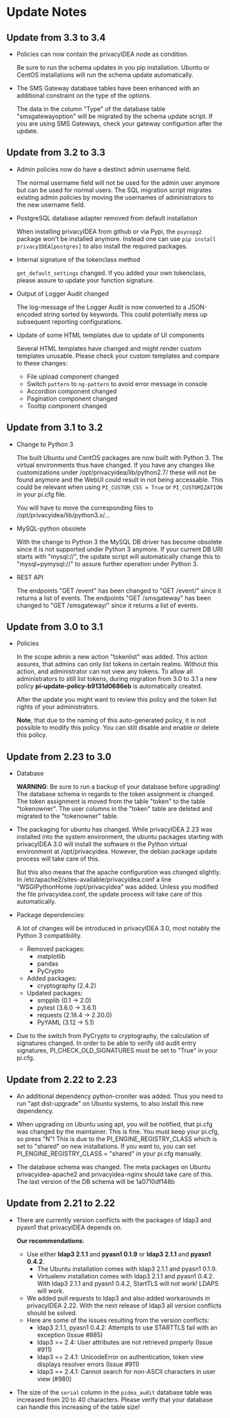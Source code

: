 # Update Notes

## Update from 3.3 to 3.4

* Policies can now contain the privacyIDEA node as condition.

  Be sure to run the schema updates in you pip installation.
  Ubuntu or CentOS installations will run the schema update automatically.

* The SMS Gateway database tables have been enhanced with an additional
  constraint on the type of the options.

  The data in the column "Type" of the database table "smsgatewayoption"
  will be migrated by the schema update script.
  If you are using SMS Gateways, check your gateway configurtion
  after the update.

## Update from 3.2 to 3.3

* Admin policies now do have a destinct admin username field.

  The normal username field will not be used for the admin user
  anymore but can be used for normal users.
  The SQL migration script migrates existing admin policies by moving
  the usernames of administrators to the new username field.

* PostgreSQL database adapter removed from default installation

  When installing privacyIDEA from github or via Pypi, the ``psycopg2`` package
  won't be installed anymore. Instead one can use
  ``pip install privacyIDEA[postgres]`` to also install the required packages.

* Internal signature of the tokenclass method

  ``get_default_settings`` changed.
  If you added your own tokenclass, please assure to update
  your function signature.

* Output of Logger Audit changed

  The log-message of the Logger Audit is now converted to a JSON-encoded string
  sorted by keywords. This could potentially mess up subsequent reporting
  configurations.

* Update of some HTML templates due to update of UI components

  Several HTML templates have changed and might render custom templates unusable.
  Please check your custom templates and compare to these changes:
   - File upload component changed
   - Switch ``pattern`` to ``ng-pattern`` to avoid error message in console
   - Accordion component changed
   - Pagination component changed
   - Tooltip component changed

## Update from 3.1 to 3.2

* Change to Python 3

  The built Ubuntu und CentOS packages are now built with Python 3.
  The virtual environments thus have changed.
  If you have any changes like customizations under
  /opt/privacyidea/lib/python2.7/ these will not be found anymore
  and the WebUI could result in not being accessable.
  This could be relevant when using ``PI_CUSTOM_CSS = True``
  or ``PI_CUSTOMIZATION`` in your pi.cfg file.

  You will have to move the corresponding files to
  /opt/privacyidea/lib/python3.x/...

* MySQL-python obsolete

  With the change to Python 3 the MySQL DB driver has become
  obsolete since it is not supported under Python 3 anymore.
  If your current DB URI starts with "mysql://", the
  update script will automatically change this to
  "mysql+pymysql://" to assure further operation under Python 3.

* REST API

  The endpoints "GET /event" has been changed to "GET /event/"
  since it returns a list of events.
  The endpoints "GET /smsgateway" has been changed to
  "GET /smsgateway/"  since it returns a list of events.

## Update from 3.0 to 3.1

* Policies

  In the scope admin a new action "tokenlist" was added. This
  action assures, that admins can only list tokens in certain realms.
  Without this action, and administrator can not view any tokens.
  To allow all administrators to still list tokens, during migration
  from 3.0 to 3.1 a new policy **pi-update-policy-b9131d0686eb** is
  automatically created.

  After the update you might want to review this policy and the
  token list rights of your administrators.

  **Note**, that due to the naming of this auto-generated policy, it is
  not possible to modify this policy. You can still disable and enable
  or delete this policy.

## Update from 2.23 to 3.0

* Database

  **WARNING**: Be sure to run a backup of your database before upgrading!
  The database schema in regards to the token assignment is changed.
  The token assignment is moved from the table "token" to the table
  "tokenowner". The user columns in the "token" table are deleted and
  migrated to the "tokenowner" table.   

* The packaging for ubuntu has changed. While privacyIDEA 2.23 was
  installed into the system environment, the ubuntu packages
  starting with privacyIDEA 3.0 will install the software in the
  Python virtual environment at /opt/privacyidea.
  However, the debian package update process will take care of this.

  But this also means that the apache configuration was changed slightly.
  In /etc/apache2/sites-available/privacyidea.conf a line
  "WSGIPythonHome /opt/privacyidea"
  was added.
  Unless you modified the file privacyidea.conf, the update process
  will take care of this automatically.

* Package dependencies:

  A lot of changes will be introduced in privacyIDEA 3.0, most notably the
  Python 3 compatibility.

  * Removed packages:
    * matplotlib
    * pandas
    * PyCrypto
  * Added packages:
    * cryptography (2.4.2)
  * Updated packages:
    * smpplib (0.1 -> 2.0)
    * pytest (3.6.0 -> 3.6.1)
    * requests (2.18.4 -> 2.20.0)
    * PyYAML (3.12 -> 5.1)

* Due to the switch from PyCrypto to cryptography, the calculation of signatures
  changed. In order to be able to verify old audit entry signatures,
   PI_CHECK_OLD_SIGNATURES must be set to "True" in your pi.cfg.

## Update from 2.22 to 2.23

* An additional dependency python-croniter was added.
  Thus you need to run "apt dist-upgrade" on Ubuntu systems,
  to also install this new dependency.

* When upgrading on Ubuntu using apt, you will be notified, that pi.cfg was changed by the maintainer.
  This is fine. You must keep your pi.cfg, so press "N"!
  This is due to the PI_ENGINE_REGISTRY_CLASS which is set to "shared" on new installations.
  If you want to, you can set PI_ENGINE_REGISTRY_CLASS = "shared"
  in your pi.cfg manually.

* The database schema was changed. The meta packages on Ubuntu
  privacyidea-apache2 and privacyidea-nginx should take care of this.
  The last version of the DB schema will be 1a0710df148b

## Update from 2.21 to 2.22

* There are currently version conflicts with the packages of ldap3 and pyasn1 that
  privacyIDEA depends on.

  **Our recommendations**:
  * Use either **ldap3 2.1.1** and **pyasn1 0.1.9**
    or **ldap3 2.1.1** and **pyasn1 0.4.2**.
    * The Ubuntu installation comes with ldap3 2.1.1 and pyasn1 0.1.9.
    * Virtualenv installation comes with ldap3 2.1.1 and pyasn1 0.4.2.
      With ldap3 2.1.1 and pyasn1 0.4.2, StartTLS will not work! LDAPS will work.
  * We added pull requests to ldap3 and also added workarounds in privacyIDEA 2.22. With the next
    release of ldap3 all version conflicts should be solved.
  * Here are some of the issues resulting from the version conflicts:
    * ldap3 2.1.1, pyasn1 0.4.2: Attempts to use STARTTLS fail with an exception (Issue #885)
    * ldap3 >= 2.4: User attributes are not retrieved properly (Issue #911)
    * ldap3 == 2.4.1: UnicodeError on authentication, token view displays resolver errors (Issue #911)
    * ldap3 == 2.4.1: Cannot search for non-ASCII characters in user view (#980)
* The size of the ``serial`` column in the ``pidea_audit`` database table was increased from 20 to 40 characters.
  Please verify that your database can handle this increasing of the table size!
